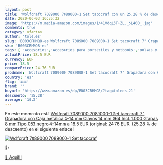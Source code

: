 ```yaml
---
layout: post
title: 'Wolfcraft 7089000 7089000-1 Set tacocraf con un 25.28 % de descuento'
date: 2020-06-03 16:55:32
image: 'https://m.media-amazon.com/images/I/41VdqL3T+ZL._SL400_.jpg'
comments: true
category: ofertas
author: 'tole.es'
slug: 'B003CRHMQ8-es Wolfcraft 7089000 7089000-1 Set tacocraft 7" Grapadora con...'
sku: 'B003CRHMQ8-es'
tags: [ 'Accesorios','Accesorios para portátiles y netbooks','Bolsas y fundas para portátiles y netbooks','Informática','Mochilas para portátiles y netbooks','grapadora', ]
actualPrice: 18.5 EUR
currency: EUR
price: 18.5
comparePrice: 24.76 EUR
prodname: 'Wolfcraft 7089000 7089000-1 Set tacocraft 7" Grapadora con Caja metálica 4-14 mm  Clavos 14 mm 064  Incl. 1.000 Grapas 8 mm Tipo 053  negro  4-14mm'
country: 'es'
flag: '🇪🇸'
brand: ''
buyurl: 'https://www.amazon.es/dp/B003CRHMQ8/?tag=tolees-21'
descuento: '25.28'
average: '18.5'
---
```


En este momento está [Wolfcraft 7089000 7089000-1 Set tacocraft 7" Grapadora con Caja metálica 4-14 mm  Clavos 14 mm 064  Incl. 1.000 Grapas 8 mm Tipo 053  negro  4-14mm](https://www.amazon.es/dp/B003CRHMQ8/?tag=tolees-21) a 18.5 EUR (original: 24.76 EUR) (25.28 %  de descuento) en el siguiente enlace!

[![Wolfcraft 7089000 7089000-1 Set tacocraf](https://m.media-amazon.com/images/I/41VdqL3T+ZL._SL400_.jpg)](https://www.amazon.es/dp/B003CRHMQ8/?tag=tolees-21)

🔎:


[🛒 Aquí!!!](https://www.amazon.es/dp/B003CRHMQ8/?tag=tolees-21)
